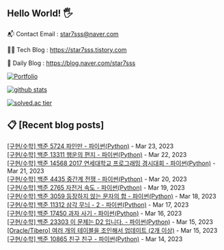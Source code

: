 ## Hello World! 🖐

📬 Contact Email : star7sss@naver.com

👨‍💻 Tech Blog : https://star7sss.tistory.com

🤪 Daily Blog : https://blog.naver.com/star7sss

[![Portfolio](https://img.shields.io/badge/Portfolio-%23000000.svg?style=for-the-badge&logo=firefox&logoColor=#FF7139)](https://fern-way-13f.notion.site/Jang-Thang-3b7b327981a2456c8ee5952eadb848b9)

[![github stats](https://github-readme-stats.vercel.app/api?username=jangThang&show_icons=true&hide_border=False)](https://star7sss.tistory.com)

[![solved.ac tier](http://mazassumnida.wtf/api/v2/generate_badge?boj=star7sss)](https://solved.ac/star7sss)

## 📋 [Recent blog posts]
[[구현/수학] 백준 5724 파인만 - 파이썬(Python)](https://star7sss.tistory.com/732) - Mar 23, 2023<br>
[[구현/수학] 백준 13311 행운의 편지 - 파이썬(Python)](https://star7sss.tistory.com/731) - Mar 22, 2023<br>
[[구현/수학] 백준 14568 2017 연세대학교 프로그래밍 경시대회 - 파이썬(Python)](https://star7sss.tistory.com/730) - Mar 21, 2023<br>
[[구현/수학] 백준 4435 중간계 전쟁 - 파이썬(Python)](https://star7sss.tistory.com/729) - Mar 20, 2023<br>
[[구현/수학] 백준 2765 자전거 속도 - 파이썬(Python)](https://star7sss.tistory.com/728) - Mar 19, 2023<br>
[[구현/수학] 백준 3059 등장하지 않는 문자의 합 - 파이썬(Python)](https://star7sss.tistory.com/727) - Mar 18, 2023<br>
[[구현/수학] 백준 11312 삼각 무늬 - 2 - 파이썬(Python)](https://star7sss.tistory.com/726) - Mar 17, 2023<br>
[[구현/수학] 백준 17450 과자 사기 - 파이썬(Python)](https://star7sss.tistory.com/725) - Mar 16, 2023<br>
[[구현/수학] 백준 23303 이 문제는 D2 입니다. - 파이썬(Python)](https://star7sss.tistory.com/724) - Mar 15, 2023<br>
[[Oracle/Tibero] 여러 개의 테이블을 조인해서 업데이트 (2개 이상)](https://star7sss.tistory.com/777) - Mar 15, 2023<br>
[[구현/수학] 백준 10865 친구 친구 - 파이썬(Python)](https://star7sss.tistory.com/723) - Mar 14, 2023<br>
